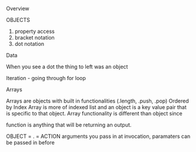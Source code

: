 Overview

OBJECTS

1. property access
2. bracket notation
3. dot notation 





Data

When you see a dot the thing to left was an object

Iteration - going through for loop 


Arrays 

Arrays are objects with built in functionalities (.length, .push, .pop)
Ordered by Index
Array is more of indexed list and an object is a key value pair that is specific to that object.
Array functionality is different than object since

function is anything that will be returning an output. 

OBJECT = .  = ACTION 
arguments you pass in at invocation, paramaters can be passed in before 
